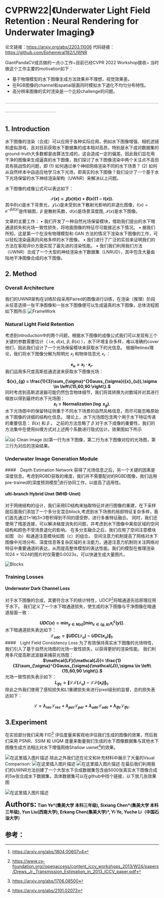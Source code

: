 # CVPRW22|《Underwater Light Field Retention : Neural Rendering for Underwater Imaging》

论文链接：https://arxiv.org/abs/2203.11006
代码链接：https://github.com/Ephemeral182/UWNR

GiantPandaCV成员做的一点小工作~目前已经CVPR 2022 Workshop接收~
当时做这个工作主要的motivation如下：
* 基于物理模型的水下图像生成方法效果并不理想，视觉效果差。
* 在RGB图像的channel和spatial层面同时模拟水下退化不均匀分布特性。
* 高分辨率图像的实时渲染是一个比较challenge的问题。



**<font size=5 color=#DCDCDC>————————————————————————————</font>**
## 1. Introduction
水下图像的渲染（合成）可以应用于各种实际应用，例如水下图像增强、相机滤镜和虚拟游戏，且对目前获取水下数据集的成本相对高昂，特别是水下成对数据集的ground-truth大多数都是由算法生成的，这会造成一定的偏差。因此我们旨在用干净的图像来生成逼真的水下图像，我们探讨了水下图像渲染中两个关注点不高但具有挑战性的问题，即 (1) 如何通过单个神经网络渲染不同的水下场景？ (2) 如何从自然样本中自适应地学习水下光场，即真实的水下图像？我们设计了一个基于水下光场保留的水下神经渲染架构（UWNR）来解决以上问题。

水下图像的成像公式可以表达如下：
**<center>$\mathcal{I}(x) = \mathcal{J}(x)t(x)+{B}(x)(1-t(x)).$</center>**
其中$B(x)$是水下背景光，$\mathcal{J(x)}$是未受到水下散射光影响的非退化图像，$t(x)=e^{-\beta d(x)}$是传输图，$\beta$ 是散射系数，$d(x)$是场景深度图, $\mathcal{I}(x)$是水下图像。

文章的主要工作：
$\bullet$  我们开发了一种自然光场保留模块，借助我们提出的水下暗通道损失和光场一致性损失，将地面图像的特征尽可能接近水下情况。
$\bullet$ 据我们所知，这是第一个在没有物理模型和 GAN 方法的情况下渲染水下图像的工作，可以轻松渲染逼真的风格多样的水下图像。
$\bullet$ 我们进行了广泛的实验来证明我们的方法在客观评价方面实现了最先进的渲染性能。
$\bullet$ 我们我们利用我们方法（UWNR）合成了一个大型的神经渲染水下数据集（LNRUD），其中包含大量由陆地干净图像合成的水下图像。
## 2. Method
### Overall Architecture
我们的UWNR架构在训练阶段采用Paired的图像进行训练，在渲染（推理）阶段从任意选择一张干净图像和一张水下图像便可以生成逼真的水下图像，总体流程图如下图所示
![FrameWork](https://img-blog.csdnimg.cn/bc9a7253c15f4231b7651bb32e22c28c.png?x-oss-process=image/watermark,type_d3F5LXplbmhlaQ,shadow_50,text_Q1NETiBA6I-c6I-cQ2hpY2tlbg==,size_20,color_FFFFFF,t_70,g_se,x_16#pic_center)

### Natural Light Field Retention ###
考虑到introduction中的两个问题，根据水下图像的成像公式我们可以发现有三个关键的参数需要估计（ i.e, $d(x)$, $\beta$, $B(x)$ ），水下环境复杂多样，难以准确的cover他们，因此我们设计了一个光场保留模块来获取水下的光信息。
根据Retinex理论，我们将水下图像分解为照明光 $x_{l}$ 和物体信息光 $x_{r}$ ：
**<center>${x}_{u} = {x}_{l} \cdot {x}_{r}.$</center>**
我们运用多尺度高斯低通滤波来获取水下图像光场：

**<center>${x}_{g} = \frac{1}{3}\sum_{\sigma}^{}Gauss_{\sigma}({x}_{u}),\sigma \in \left\{15,60,90 \right\}.$</center>**
同时考虑到高斯滤波器可能仍然包含物体细节，我们将其转换为对数域并对其进行缩放以得到最终的水下光场图： 
**<center>${x}_{l} = \operatorname{Normalization}(\operatorname{log} \; {x}_{g}).$</center>**
水下光场图中的保留特征侧重于不同水下场景的自然风格信息，而尽可能忽略原始水下图像的详细的结构化信息。 理论上，水下光场图包含两个用于水下特征传递的重要信息： $B(x)$ 和 $\beta$ 。 之前的方法忽略了 $\beta$ 对于水下成像的重要性，我们的方法集中在使用纠缠方式对上述两个系数进行隐式估计。效果图如下所示

![(a) Clean Image (b)第一行为水下图像，第二行为水下图像对应的光场图，第三行为对应的渲染结果。](https://img-blog.csdnimg.cn/850d9a043fae47db913cd22d52983866.png?x-oss-process=image/watermark,type_d3F5LXplbmhlaQ,shadow_50,text_Q1NETiBA6I-c6I-cQ2hpY2tlbg==,size_20,color_FFFFFF,t_70,g_se,x_16#pic_center)

### Underwater Image Generation Module
####　Depth Estimation Network
获得了光场信息之后，另一个关键的因素是深度信息。考虑到RGBD获取的难度，我们并不需要配对的RGBD图像，我们运用pre-trained的深度预测模型[^1]进行协同工作，以提高了适用性。
#### ulti-branch Hybrid Unet (MHB-Unet)
对于网络结构的设计，我们采用ED结构来抽取特征并进行图像的重建，在下采样层后面我们添加了一个多分支混合block,考虑到水下场景的局部特征复杂多样，我们首先通过1×1和3×3卷积得到不同的感受野，进行多重特征融合。 同时，我们还使用了残差连接，可以解决梯度消失的问题，并考虑到水下图像中某些区域的空间结构和颜色不受场景退化的影响。 在多分支融合之后，我们应用了空间注意模块如图 （b）和通道注意模块如图（c）的组合。 空间注意力机制提高了网络对水下图像中光场分布、深度信息等复杂区域的关注能力，通道注意力机制则关注网络对特征中重要通道的表达，从而提高整体模型的表达性能。我们的模型在推理渲染1024 $\times$ 1024的图片时仅需要0.0023s，可以快速生成大量图片。

![Blocks](https://img-blog.csdnimg.cn/3ab812e8fe9f4ac589c82ca9c924936e.png?x-oss-process=image/watermark,type_d3F5LXplbmhlaQ,shadow_50,text_Q1NETiBA6I-c6I-cQ2hpY2tlbg==,size_18,color_FFFFFF,t_70,g_se,x_16#pic_center)
### Training Losses
#### Underwater Dark Channel Loss
对于水下图像的合成，其要符合水下的统计特性，UDCP[^2]将暗通道先验原理应用于水下。 我们定义了一个水下暗通道损失，使生成的水下图像与干净图像在暗通道层面一致：
**<center>$U D C\left(x\right)=\min _{y \in N(x)}\left[\min _{c \in\{g, b\}} {x_{i}}^{c}(y)\right].$</center>**
水下暗通道损失表达如下：
**<center>$\mathcal{L}_{udc}=\left\|UDC\left(\mathcal{I}_{u}\right)-UDC\left(x_{u}\right)\right\|_{1}.$</center>**
####　Light Field Consistency Loss
为了有效保持真实水下图像的光场特性，我们引入了基于自然光场图的光场一致性损失，以获得更好的渲染性能。 我们利用多尺度高斯滤波器来捕获光场图：
**<center>$\mathcal{LF}(\mathcal{J})= \frac{1}{3}\sum_{\sigma}^{}Gauss_{\sigma}(\mathcal{J}),\sigma \in \left\{15,60,90 \right\}.$</center>**
光场一致性损失表示如下：
**<center>$L_{lfc} = \left\|\mathcal{LF}(\mathcal{I}_{u})-\mathcal{LF}(x_{l}) \right\|_{1}.$</center>**
除此之外我们使用了感知损失和L1重建损失来进行pixel级别的监督，总的损失表达如下：

**<center>$\mathcal{L} = \lambda_{rec}\mathcal{L}_{rec}+ \lambda_{per}\mathcal{L}_{per}+ \lambda_{udc}\mathcal{L}_{udc}+ \lambda_{lfc}\mathcal{L}_{lfc}.$</center>** 

## 3.Experiment
在实验部分我们采用 FID[^3] 评估度量来客观地评估我们生成的图像的效果，然后我们采用 PSNR、SSIM 和 UIQM 度量来衡量我们生成的水下图像数据集与其他水下图像生成方法相比对水下增强网络Shallow uwnet[^4]的效果。

![在这里插入图片描述](https://img-blog.csdnimg.cn/1673ffd4894647e995f7d8231a912a7f.png?x-oss-process=image/watermark,type_d3F5LXplbmhlaQ,shadow_50,text_Q1NETiBA6I-c6I-cQ2hpY2tlbg==,size_20,color_FFFFFF,t_70,g_se,x_16#pic_center)
 除此之外我们还在论文和补充材料中展示了大量的Vsual Comparison:
![在这里插入图片描述](https://img-blog.csdnimg.cn/833264534a7041d5aa41b60614a5c5dd.png?x-oss-process=image/watermark,type_d3F5LXplbmhlaQ,shadow_50,text_Q1NETiBA6I-c6I-cQ2hpY2tlbg==,size_20,color_FFFFFF,t_70,g_se,x_16#pic_center)
![在这里插入图片描述](https://img-blog.csdnimg.cn/75924aef691f4fc4b10d186c2c0a7cb6.png?x-oss-process=image/watermark,type_d3F5LXplbmhlaQ,shadow_50,text_Q1NETiBA6I-c6I-cQ2hpY2tlbg==,size_20,color_FFFFFF,t_70,g_se,x_16#pic_center)
在最后我们利用我们的UWNR方法创建了一个大型水下合成数据集包含由5000张真实水下图像合成的5w张合成水下数据集，具体数据集可以在github中找个链接，以下放几张效果图

![在这里插入图片描述](https://img-blog.csdnimg.cn/a5e912bdb9f34cc984c84f2cfd0b8d0b.png?x-oss-process=image/watermark,type_d3F5LXplbmhlaQ,shadow_50,text_Q1NETiBA6I-c6I-cQ2hpY2tlbg==,size_20,color_FFFFFF,t_70,g_se,x_16#pic_center)




**<font size=5>Authors:</font>** **Tian Ye<span>&#8224;</span>(集美大学 本科三年级), Sixiang Chen<span>&#8224;</span>(集美大学 本科三年级), Yun Liu(西南大学), Erkang Chen(集美大学)\*, Yi Ye, Yuche Li（中国石油大学）**

## 参考：
[^1]:https://arxiv.org/abs/1804.00607v4
[^2]:https://www.cv-foundation.org//openaccess/content_iccv_workshops_2013/W24/papers/Drews_Jr._Transmission_Estimation_in_2013_ICCV_paper.pdf
[^3]:https://arxiv.org/abs/1706.08500
[^4]:https://arxiv.org/abs/2101.02073
